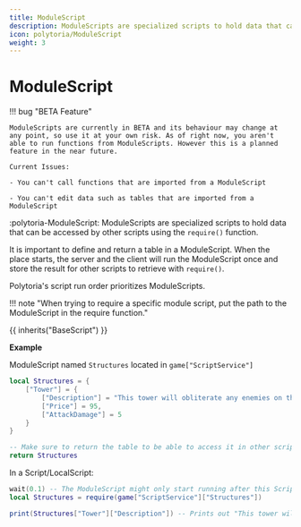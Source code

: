 ```yaml
---
title: ModuleScript
description: ModuleScripts are specialized scripts to hold data that can be accessed by other scripts using the `require()` function.
icon: polytoria/ModuleScript
weight: 3
---
```


# ModuleScript

<div data-search-exclude markdown>
!!! bug "BETA Feature"

    ModuleScripts are currently in BETA and its behaviour may change at any point, so use it at your own risk. As of right now, you aren't able to run functions from ModuleScripts. However this is a planned feature in the near future.

    Current Issues:

    - You can't call functions that are imported from a ModuleScript

    - You can't edit data such as tables that are imported from a ModuleScript

</div>

:polytoria-ModuleScript: ModuleScripts are specialized scripts to hold data that can be accessed by other scripts using the `require()` function.

It is important to define and return a table in a ModuleScript. When the place starts, the server and the client will run the ModuleScript once and store the result for other scripts to retrieve with `require()`.

Polytoria's script run order prioritizes ModuleScripts.

<div data-search-exclude markdown>
!!! note "When trying to require a specific module script, put the path to the ModuleScript in the require function."
</div>

{{ inherits("BaseScript") }}

**Example**

ModuleScript named `Structures` located in `game["ScriptService"]`

```lua
local Structures = {
    ["Tower"] = {
        ["Description"] = "This tower will obliterate any enemies on the way to the castle!",
        ["Price"] = 95,
        ["AttackDamage"] = 5
    }
}

-- Make sure to return the table to be able to access it in other scripts!
return Structures
```

In a Script/LocalScript:

```lua
wait(0.1) -- The ModuleScript might only start running after this Script/LocalScript began running and thus this wait() is necessary
local Structures = require(game["ScriptService"]["Structures"])

print(Structures["Tower"]["Description"]) -- Prints out "This tower will obliterate any enemies on the way to the castle!" like how it was defined in the ModuleScript above.
```
